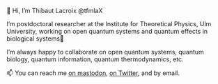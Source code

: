 👋 Hi, I’m Thibaut Lacroix @tfmlaX

I’m postdoctoral researcher at the Institute for Theoretical Physics, Ulm University, working on open quantum systems and quantum effects in biological systems🌱 

I’m always happy to collaborate on open quantum systems, quantum biology, quantum information, quantum thermodynamics, etc.

📫 You can reach me [on mastodon](https://mastodon.online/@thibautlacroix), [on Twitter](https://twitter.com/ThibautLacroix), and by email.

<!---
tfmlaX/tfmlaX is a ✨ special ✨ repository because its `README.md` (this file) appears on your GitHub profile.
You can click the Preview link to take a look at your changes.
--->
